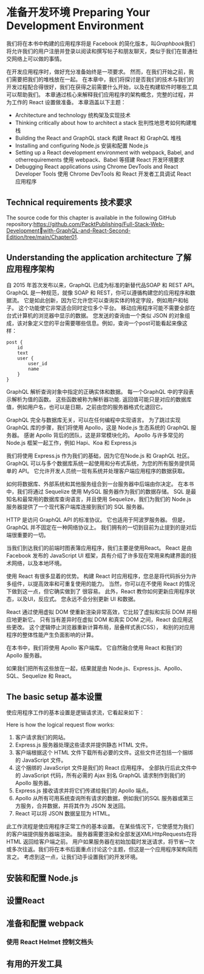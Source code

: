 # 准备开发环境 Preparing Your Development Environment

我们将在本书中构建的应用程序将是 Facebook 的简化版本，叫*Graphbook*我们将允许我们的用户注册并登录以阅读和撰写帖子和朋友聊天，类似于我们在普通社交网络上可以做的事情。

在开发应用程序时，做好充分准备始终是一项要求。 然而，在我们开始之前，我们需要把我们的堆栈放在一起。 在本章中，我们将探讨是否我们的技术与我们的开发过程配合得很好，我们在获得之前需要什么开始，以及在构建软件时哪些工具可以帮助我们。
本章通过核心来解释我们应用程序的架构概念，完整的过程，并为工作的 React 设置做准备。
本章涵盖以下主题：
* Architecture and technology 统构架及实现技术
* Thinking critically about how to architect a stack 批判性地思考如何构建堆栈
* Building the React and GraphQL stack 构建 React 和 GraphQL 堆栈
* Installing and configuring Node.js 安装和配置 Node.js
* Setting up a React development environment with webpack, Babel, and otherrequirements 使用 webpack、Babel 等搭建 React 开发环境要求
* Debugging React applications using Chrome DevTools and React Developer Tools 使用 Chrome DevTools 和 React 开发者工具调试 React 应用程序

## Technical requirements  技术要求

The source code for this chapter is available in the following GitHub repository:https://github.com/PacktPublishing/Full-Stack-Web-Developmentwith-GraphQL-and-React-Second-Edition/tree/main/Chapter01.

## Understanding the application architecture  了解应用程序架构

自 2015 年首次发布以来，GraphQL 已成为标准的新替代品SOAP 和 REST API。 GraphQL 是一种规范，就像 SOAP 和 REST，你可以遵循构建您的应用程序和数据流。 它是如此创新，因为它允许您可以查询实体的特定字段，例如用户和帖子。 这个功能使它非常适合同时定位多个平台。 移动应用程序可能不需要全部在台式计算机的浏览器中显示的数据。 您发送的查询由一个类似 JSON 的对象组成，该对象定义您的平台需要哪些信息。例如，查询一个post可能看起来像这样：
```
post {
	id
	text
	user {
		user_id
		name
	}
}
```
GraphQL 解析查询对象中指定的正确实体和数据。 每一个GraphQL 中的字段表示解析为值的函数。 这些函数被称为解析器功能. 返回值可能只是对应的数据库值，例如用户名，也可以是日期，之前由您的服务器格式化退回它。

GraphQL 完全与数据库无关，可以在任何编程中实现语言。 为了跳过实现 GraphQL 库的步骤，我们将使用 Apollo，这是 Node.js 生态系统的 GraphQL 服务器。 感谢 Apollo 背后的团队，这是非常模块化的。 Apollo 与许多常见的 Node.js 框架一起工作，例如 Hapi、Koa 和 Express.js

我们将使用 Express.js 作为我们的基础，因为它在Node.js 和 GraphQL 社区。 GraphQL 可以与多个数据库系统一起使用和分布式系统，为您的所有服务提供简单的 API。 它允许开发人员统一现有系统并处理客户端应用程序的数据获取。

如何将数据库、外部系统和其他服务组合到一台服务器中后端由你决定。 在本书中，我们将通过 Sequelize 使用 MySQL 服务器作为我们的数据存储。 SQL 是最知名和最常用的数据库查询语言，并且使用 Sequelize，我们为我们的 Node.js 服务器提供了一个现代客户端库连接到我们的 SQL 服务器。

HTTP 是访问 GraphQL API 的标准协议。 它也适用于阿波罗服务器。 但是，GraphQL 并不固定在一种网络协议上。 我们拥有的一切到目前为止提到的是对后端很重要的一切。

当我们到达我们的前端时图表簿应用程序，我们主要是使用React。 React 是由 Facebook 发布的 JavaScript UI 框架，具有介绍了许多现在常用来构建界面的技术网络，以及本地环境。

使用 React 有很多显着的优势。 构建 React 时应用程序，您总是将代码拆分为许多组件，以提高效率和可重复使用的能力。 当然，你可以在不使用 React 的情况下做到这一点，但它确实做到了
很容易。 此外，React 教你如何更新应用程序状态，以及UI，反应式。 您永远不会分别更新 UI 和数据。

React 通过使用虚拟 DOM 使重新渲染非常高效，它比较了虚拟和实际 DOM 并相应地更新它。 只有当有差异时在虚拟 DOM 和真实 DOM 之间，React 会应用这些更改。 这个逻辑停止浏览器重新计算布局，层叠样式表(CSS）， 和别的对应用程序的整体性能产生负面影响的计算。

在本书中，我们将使用 Apollo 客户端库。 它自然融合使用 React 和我们的 Apollo 服务器。

如果我们把所有这些放在一起，结果就是由 Node.js、Express.js、Apollo、SQL、Sequelize 和 React。

## The basic setup  基本设置

使应用程序工作的基本设置是逻辑请求流，它看起来如下：

Here is how the logical request flow works:
1. 客户请求我们的网站。
2. Express.js 服务器处理这些请求并提供静态 HTML 文件。
3. 客户端根据这个 HTML 文件下载所有必要的文件。这些文件还包括一个捆绑的 JavaScript 文件。
4. 这个捆绑的 JavaScript 文件是我们的 React 应用程序。 全部执行后此文件中的 JavaScript 代码，所有必需的 Ajax 别名 GraphQL 请求制作到我们的 Apollo 服务器。
5. Express.js 接收请求并将它们传递给我们的 Apollo 端点。
6. Apollo 从所有可用系统查询所有请求的数据，例如我们的SQL 服务器或第三方服务，合并数据，并将其作为 JSON 发送回。
7. React 可以将 JSON 数据呈现为 HTML。

此工作流程是使应用程序正常工作的基本设置。 在某些情况下，它使感觉为我们的客户端提供服务器端渲染。 服务器需要渲染和全部发送XMLHttpRequests在将 HTML 返回给客户端之前。 用户如果服务器在初始加载时发送请求，将节省一次或多次往返。我们将在本书后面重点讨论这个主题，但这是一个应用程序架构简而言之。 考虑到这一点，让我们动手设置我们的开发环境。


## 安装和配置 Node.js

## 设置React

## 准备和配置 webpack

###  使用 React Helmet 控制文档头

## 有用的开发工具

